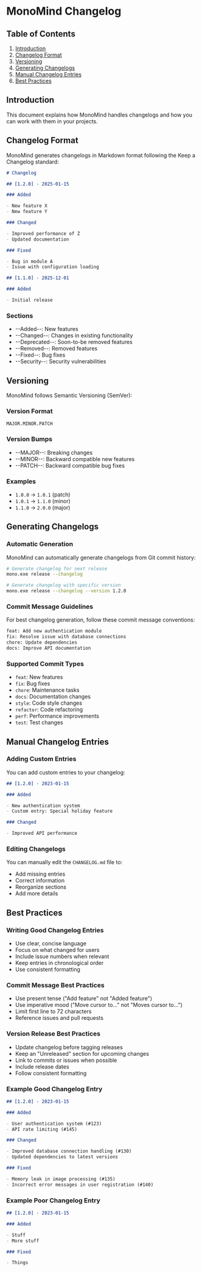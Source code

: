 # MonoMind Changelog

## Table of Contents

1. [Introduction](#introduction)
2. [Changelog Format](#changelog-format)
3. [Versioning](#versioning)
4. [Generating Changelogs](#generating-changelogs)
5. [Manual Changelog Entries](#manual-changelog-entries)
6. [Best Practices](#best-practices)

## Introduction

This document explains how MonoMind handles changelogs and how you can work with them in your projects.

## Changelog Format

MonoMind generates changelogs in Markdown format following the Keep a Changelog standard:

```markdown
# Changelog

## [1.2.0] - 2025-01-15

### Added

- New feature X
- New feature Y

### Changed

- Improved performance of Z
- Updated documentation

### Fixed

- Bug in module A
- Issue with configuration loading

## [1.1.0] - 2025-12-01

### Added

- Initial release
````

### Sections

- --Added--: New features
- --Changed--: Changes in existing functionality
- --Deprecated--: Soon-to-be removed features
- --Removed--: Removed features
- --Fixed--: Bug fixes
- --Security--: Security vulnerabilities

## Versioning

MonoMind follows Semantic Versioning (SemVer):

### Version Format

`MAJOR.MINOR.PATCH`

### Version Bumps

- --MAJOR--: Breaking changes
- --MINOR--: Backward compatible new features
- --PATCH--: Backward compatible bug fixes

### Examples

- `1.0.0` → `1.0.1` (patch)
- `1.0.1` → `1.1.0` (minor)
- `1.1.0` → `2.0.0` (major)

## Generating Changelogs

### Automatic Generation

MonoMind can automatically generate changelogs from Git commit history:

```bash
# Generate changelog for next release
mono.exe release --changelog

# Generate changelog with specific version
mono.exe release --changelog --version 1.2.0
```

### Commit Message Guidelines

For best changelog generation, follow these commit message conventions:

```bash
feat: Add new authentication module
fix: Resolve issue with database connections
chore: Update dependencies
docs: Improve API documentation
```

### Supported Commit Types

- `feat`: New features
- `fix`: Bug fixes
- `chore`: Maintenance tasks
- `docs`: Documentation changes
- `style`: Code style changes
- `refactor`: Code refactoring
- `perf`: Performance improvements
- `test`: Test changes

## Manual Changelog Entries

### Adding Custom Entries

You can add custom entries to your changelog:

```markdown
## [1.2.0] - 2023-01-15

### Added

- New authentication system
- Custom entry: Special holiday feature

### Changed

- Improved API performance
```

### Editing Changelogs

You can manually edit the `CHANGELOG.md` file to:

- Add missing entries
- Correct information
- Reorganize sections
- Add more details

## Best Practices

### Writing Good Changelog Entries

- Use clear, concise language
- Focus on what changed for users
- Include issue numbers when relevant
- Keep entries in chronological order
- Use consistent formatting

### Commit Message Best Practices

- Use present tense ("Add feature" not "Added feature")
- Use imperative mood ("Move cursor to..." not "Moves cursor to...")
- Limit first line to 72 characters
- Reference issues and pull requests

### Version Release Best Practices

- Update changelog before tagging releases
- Keep an "Unreleased" section for upcoming changes
- Link to commits or issues when possible
- Include release dates
- Follow consistent formatting

### Example Good Changelog Entry

```markdown
## [1.2.0] - 2023-01-15

### Added

- User authentication system (#123)
- API rate limiting (#145)

### Changed

- Improved database connection handling (#130)
- Updated dependencies to latest versions

### Fixed

- Memory leak in image processing (#135)
- Incorrect error messages in user registration (#140)
```

### Example Poor Changelog Entry

```markdown
## [1.2.0] - 2023-01-15

### Added

- Stuff
- More stuff

### Fixed

- Things
```